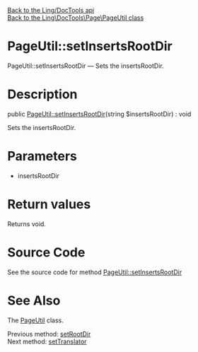 [Back to the Ling/DocTools api](https://github.com/lingtalfi/DocTools/blob/master/doc/api/Ling/DocTools.md)<br>
[Back to the Ling\DocTools\Page\PageUtil class](https://github.com/lingtalfi/DocTools/blob/master/doc/api/Ling/DocTools/Page/PageUtil.md)


PageUtil::setInsertsRootDir
================



PageUtil::setInsertsRootDir — Sets the insertsRootDir.




Description
================


public [PageUtil::setInsertsRootDir](https://github.com/lingtalfi/DocTools/blob/master/doc/api/Ling/DocTools/Page/PageUtil/setInsertsRootDir.md)(string $insertsRootDir) : void




Sets the insertsRootDir.




Parameters
================


- insertsRootDir

    


Return values
================

Returns void.








Source Code
===========
See the source code for method [PageUtil::setInsertsRootDir](https://github.com/lingtalfi/DocTools/blob/master/Page/PageUtil.php#L73-L76)


See Also
================

The [PageUtil](https://github.com/lingtalfi/DocTools/blob/master/doc/api/Ling/DocTools/Page/PageUtil.md) class.

Previous method: [setRootDir](https://github.com/lingtalfi/DocTools/blob/master/doc/api/Ling/DocTools/Page/PageUtil/setRootDir.md)<br>Next method: [setTranslator](https://github.com/lingtalfi/DocTools/blob/master/doc/api/Ling/DocTools/Page/PageUtil/setTranslator.md)<br>

